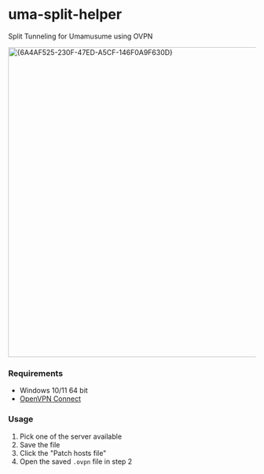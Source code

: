 # uma-split-helper
Split Tunneling for Umamusume using OVPN<br>

<img width="802" height="632" alt="{6A4AF525-230F-47ED-A5CF-146F0A9F630D}" src="https://github.com/user-attachments/assets/494f0407-310e-4c01-a271-b3b6131ba730" /><br>

### Requirements
- Windows 10/11 64 bit
- [OpenVPN Connect](https://openvpn.net/client/)

### Usage
1. Pick one of the server available
2. Save the file
3. Click the "Patch hosts file"
4. Open the saved `.ovpn` file in step 2
